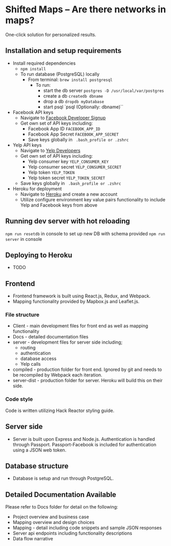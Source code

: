 # Shifted Maps – Are there networks in maps?
One-click solution for personalized results.

## Installation and setup requirements
* Install required dependencies
  * `npm install`
  * To run database (PostgreSQL) locally
    * From terminal: `brew install postgresql`
      * To run:
        * start the db server `postgres -D /usr/local/var/postgres`
        * create a db `createdb dbname`
        * drop a db `dropdb myDatabase`
        * start psql `psql (Optionally: dbname)``
* Facebook API keys
  * Navigate to [Facebook Developer Signup](https://developers.facebook.com/products/login)
  * Get own set of API keys including:
    * Facebook App ID `FACEBOOK_APP_ID`
    * Facebook App Secret `FACEBOOK_APP_SECRET`
    * Save keys globally in ` .bash_profile or .zshrc`
* Yelp API keys
  * Navigate to [Yelp Developers](https://www.yelp.com/developers/)
  * Get own set of API keys including:
    * Yelp consumer key `YELP_CONSUMER_KEY`
    * Yelp consumer secret `YELP_CONSUMER_SECRET`
    * Yelp token `YELP_TOKEN`
    * Yelp token secret `YELP_TOKEN_SECRET`
  * Save keys globally in ` .bash_profile or .zshrc`
* Heroku for deployment
  * Navigate to [Heroku](https://heroku.com) and create a new account
  * Utilize configure environment key value pairs functionality to include Yelp and Facebook keys from above

## Running dev server with hot reloading
`npm run resetdb` in console to set up new DB with schema provided
`npm run server` in console

## Deploying to Heroku
* TODO

## Frontend
* Frontend framework is built using React.js, Redux, and Webpack.
* Mapping functionality provided by Mapbox.js and Leaflet.js.

### File structure
* Client - main development files for front end as well as mapping functionality
* Docs - detailed documentation files
* server - development files for server side including;
  * routing
  * authentication
  * database access
  * Yelp calls
* compiled - production folder for front end. Ignored by git and needs to be recompiled by Webpack each iteration.
* server-dist - production folder for server. Heroku will build this on their side.

### Code style
Code is written utilizing Hack Reactor styling guide.

## Server side
* Server is built upon Express and Node.js. Authentication is handled through Passport. Passport-Facebook is included for authentication using a JSON web token.

## Database structure
* Database is setup and run through PostgreSQL.

## Detailed Documentation Available
Please refer to Docs folder for detail on the following:
* Project overview and business case
* Mapping overview and design choices
* Mapping - detail including code snippets and sample JSON responses
* Server api endpoints including functionality descriptions
* Data flow narrative
